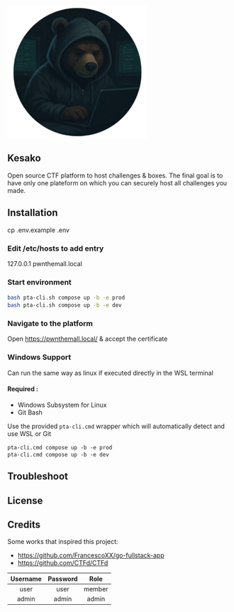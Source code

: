 ![logo no text](frontend/public/logo-no-text.png)

## Kesako

Open source CTF platform to host challenges & boxes.
The final goal is to have only one plateform on which you can securely host all challenges you made.

## Installation

cp .env.example .env

### Edit /etc/hosts to add entry

127.0.0.1 pwnthemall.local 

### Start environment

   ```bash
   bash pta-cli.sh compose up -b -e prod
   bash pta-cli.sh compose up -b -e dev
   ```

### Navigate to the platform

Open https://pwnthemall.local/ & accept the certificate

### Windows Support
Can run the same way as linux if executed directly in the WSL terminal
#### Required :
   - Windows Subsystem for Linux
   - Git Bash

Use the provided `pta-cli.cmd` wrapper which will automatically detect and use WSL or Git 
   ```shell
   pta-cli.cmd compose up -b -e prod
   pta-cli.cmd compose up -b -e dev
   ```

## Troubleshoot

## License

## Credits

Some works that inspired this project:

- https://github.com/FrancescoXX/go-fullstack-app
- https://github.com/CTFd/CTFd

|Username|Password|Role|
|:----------:|:---------:|:------:|
|user|user|member|
|admin|admin|admin|
